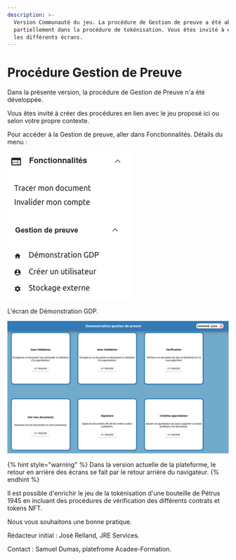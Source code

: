 ```yaml
---
description: >-
  Version Communauté du jeu. La procédure de Gestion de preuve a été abordée
  partiellement dans la procédure de tokénisation. Vous êtes invité à explorer
  les différents écrans.
---
```


# Procédure Gestion de Preuve

Dans la présente version, la procédure de Gestion de Preuve n'a été développée.

Vous êtes invité à créer des procédures en lien avec le jeu proposé ici ou selon votre propre contexte.

Pour accéder à la Gestion de preuve, aller dans Fonctionnalités. Détails du menu :

![Les menus pour la Gestion de Preuve. Avec les fonctionnalités associées.](<../.gitbook/assets/image (10) (1).png>)

L'écran de Démonstration GDP.

![Les différentes fonctions proposées dans la gestion de preuve.](<../.gitbook/assets/image (9) (1).png>)

{% hint style="warning" %}
Dans la version actuelle de la plateforme, le retour en arrière des écrans se fait par le retour arrière du navigateur.
{% endhint %}

Il est possible d'enrichir le jeu de la tokénisation d'une bouteille de Pétrus 1945 en incluant des procédures de vérification des différents contrats et tokens NFT.

Nous vous souhaitons une bonne pratique.

Rédacteur initial : José Relland, JRE Services.

Contact : Samuel Dumas, platefrome Acadee-Formation.
